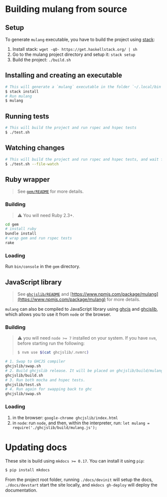 # Building mulang from source

## Setup

To generate `mulang` executable, you have to build the project using [stack](https://haskellstack.org):

1. Install stack: `wget -qO- https://get.haskellstack.org/ | sh`
2. Go to the mulang project directory and setup it: `stack setup`
4. Build the project: `./build.sh`

## Installing and creating an executable


```bash
# This will generate a `mulang` executable in the folder `~/.local/bin`.
$ stack install
# Run mulang
$ mulang
```

## Running tests

```bash
# This will build the project and run rspec and hspec tests
$ ./test.sh
```

## Watching changes


```bash
# This will build the project and run rspec and hspec tests, and wait for changes in hspec tests
$ ./test.sh --file-watch
```

## Ruby wrapper

> See [`gem/README`](https://github.com/mumuki/mulang/blob/master/gem/README.md) for more details.

### Building

> :warning: You will need Ruby 2.3+.

```bash
cd gem
# install ruby
bundle install
# wrap gem and run rspec tests
rake
```

### Loading

Run `bin/console` in the `gem` directory.

## JavaScript library

> See [`ghcjslib/README`](https://github.com/mumuki/mulang/blob/master/ghcjslib/README.md) and [https://www.npmjs.com/package/mulang](https://www.npmjs.com/package/mulang) for more details.

`mulang` can also be compiled to JavaScript library using [ghcjs](https://github.com/ghcjs/ghcjs) and [ghcjslib](https://github.com/flbulgarelli/ghcjslib), which allows you to use it from `node` or the browser.

### Building

> :warning: you will need `node >= 7` installed on your system. If you have `nvm`, before starting run the following:
>
> ```sh
> $ nvm use $(cat ghcjslib/.nvmrc)
>```

```bash
# 1. Swap to GHCJS compiler
ghcjslib/swap.sh
# 2. Build ghcjslib release. It will be placed on ghcjslib/build/mulang.js
ghcjslib/build.sh
# 3. Run both mocha and hspec tests.
ghcjslib/test.sh
# 4. Run again for swapping back to ghc
ghcjslib/swap.sh
```

### Loading

1. in the browser: `google-chrome ghcjslib/index.html`
2. in `node`: run `node`, and then, within the interpreter, run: `let mulang = require('./ghcjslib/build/mulang.js');`

# Updating docs

These site is build using `mkdocs >= 0.17`. You can install it using  `pip`:

```bash
$ pip install mkdocs
```

From the project root folder, running `./docs/devinit` will setup the docs, `./docs/devstart` start the site locally, and `mkdocs gh-deploy` will deploy the documentation.
